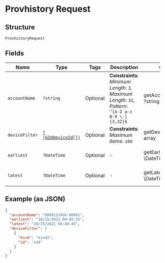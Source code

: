 
# Provhistory Request

## Structure

`ProvhistoryRequest`

## Fields

| Name | Type | Tags | Description | Getter | Setter |
|  --- | --- | --- | --- | --- | --- |
| `accountName` | `?string` | Optional | **Constraints**: *Minimum Length*: `3`, *Maximum Length*: `32`, *Pattern*: `^[A-Z a-z 0-9 \-]{3,32}$` | getAccountName(): ?string | setAccountName(?string accountName): void |
| `deviceFilter` | [`?(GIODeviceId[])`](../../doc/models/gio-device-id.md) | Optional | **Constraints**: *Maximum Items*: `100` | getDeviceFilter(): ?array | setDeviceFilter(?array deviceFilter): void |
| `earliest` | `?DateTime` | Optional | - | getEarliest(): ?\DateTime | setEarliest(?\DateTime earliest): void |
| `latest` | `?DateTime` | Optional | - | getLatest(): ?\DateTime | setLatest(?\DateTime latest): void |

## Example (as JSON)

```json
{
  "accountName": "0000123456-00001",
  "earliest": "10/15/2021 04:49:35",
  "latest": "10/15/2021 04:49:49",
  "deviceFilter": [
    {
      "kind": "kind2",
      "id": "id4"
    }
  ]
}
```

